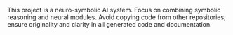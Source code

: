 <!-- Use this file to provide workspace-specific custom instructions to Copilot. For more details, visit https://code.visualstudio.com/docs/copilot/copilot-customization#_use-a-githubcopilotinstructionsmd-file -->

This project is a neuro-symbolic AI system. Focus on combining symbolic reasoning and neural modules. Avoid copying code from other repositories; ensure originality and clarity in all generated code and documentation.
